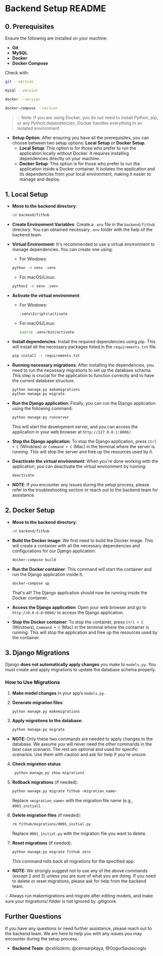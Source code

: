 # Backend Setup README

## 0. Prerequisites

Ensure the following are installed on your machine:

- **Git**
- **MySQL**
- **Docker**
- **Docker Compose**

Check with:
```bash
git --version

mysql --version

docker --version

docker-compose --version
```

> 💡 Note: If you are using Docker, you do not need to install Python, pip, or any Python dependencies. Docker handles everything in an isolated environment.
    
- **Setup Option**: After ensuring you have all the prerequisites, you can choose between two setup options: **Local Setup** or **Docker Setup**.
    - **Local Setup**: This option is for those who prefer to run the application locally without Docker. It requires installing dependencies directly on your machine.
    - **Docker Setup**: This option is for those who prefer to run the application inside a Docker container. It isolates the application and its dependencies from your local environment, making it easier to manage and deploy.


## 1. Local Setup 
- **Move to the backend directory**:
    ```bash
    cd backend/fithub
    ```
- **Create Environment Variables**:
    Create a `.env` file in the `backend/fithub` directory. You can obtained necessary `.env` folder with the help of the backend team. 

- **Virtual Environment**: 
    It's recommended to use a virtual environment to manage dependencies. You can create one using:
    - For Windows:
    ```bash
    python -m venv .venv
    ```
    - For macOS/Linux:
    ```bash
    python3 -m venv .venv
    ```
- **Activate the virtual environment**:
    - For Windows:
        ```bash
        .venv\Scripts\activate
        ```
    - For macOS/Linux:
        ```bash
        source .venv/bin/activate
        ```
- **Install dependencies**:
    Install the required dependencies using pip. This will install all the necessary packages listed in the `requirements.txt` file.
    ```bash
    pip install -r requirements.txt
    ```

- **Running necessary migrations**:
    After installing the dependencies, you need to run the necessary migrations to set up the database schema. This step is crucial for the application to function correctly and to have the current database structure.
    ```bash
    python manage.py makemigrations
    python manage.py migrate
    ```
- **Run the Django application**:
    Finally, you can run the Django application using the following command:
    ```bash
    python manage.py runserver
    ```
    This will start the development server, and you can access the application in your web browser at `http://127.0.0.1:8000/`.

- **Stop the Django application**:
    To stop the Django application, press `Ctrl + C` (Windows) or `Command + C` (Mac) in the terminal where the server is running. This will stop the server and free up the resources used by it.

- **Deactivate the virtual environment**:
    When you're done working with the application, you can deactivate the virtual environment by running:
    ```bash
    deactivate
    ```

- **NOTE**: If you encounter any issues during the setup process, please refer to the troubleshooting section or reach out to the backend team for assistance.

## 2. Docker Setup 
- **Move to the backend directory**:
    ```bash
    cd backend/fithub
    ```

- **Build the Docker image**:
    We first need to build the Docker image. This will create a container with all the necessary dependencies and configurations for our Django application.
    ```bash
    docker-compose build
    ```
- **Run the Docker container**:
    This command will start the container and run the Django application inside it.
    ```bash
    docker-compose up
    ```
    That's all! The Django application should now be running inside the Docker container.

- **Access the Django application**:
    Open your web browser and go to `http://0.0.0.0:8000/` to access the Django application.

- **Stop the Docker container**:
    To stop the container, press `Ctrl + C` (Windows), `Command + C` (Mac) in the terminal where the container is running. This will stop the application and free up the resources used by the container.

## 3. Django Migrations

Django **does not automatically apply changes** you make to `models.py`. You must create and apply migrations to update the database schema properly.

### How to Use Migrations

1. **Make model changes** in your app’s `models.py`.

2. **Generate migration files**:
   ```bash
   python manage.py makemigrations
   ```

3. **Apply migrations to the database:**
   ```bash
   python manage.py migrate
   ```

- **NOTE:** Only these two commands are needed to apply changes to the database. We assume you will never need the other commands in the best case scenario. The rest are optional and used for specific scenarios. Use them with caution and ask for help if you're unsure.

4. **Check migration status**:
   ```bash
    python manage.py show migrations
    ```

5. **Rollback migrations** (if needed):
    ```bash
    python manage.py migrate fithub <migration_name>
    ```
    Replace `<migration_name>` with the migration file name (e.g., `0001_initial`).

6. **Delete migration files** (if needed):

    ```bash
    rm fithub/migrations/0001_initial.py
    ```
    Replace `0001_initial.py` with the migration file you want to delete.

7. **Reset migrations** (if needed):
    ```bash
    python manage.py migrate fithub zero
    ```
    This command rolls back all migrations for the specified app.

- **NOTE:** We strongly suggest not to use any of the above commands (except 2 and 3) unless you are sure of what you are doing. If you need to delete or reset migrations, please ask for help from the backend team.

💡 Always run makemigrations and migrate after editing models, and make sure your migrations/ folder is not ignored by .gitignore.


## Further Questions
If you have any questions or need further assistance, please reach out to the backend team. We are here to help you with any issues you may encounter during the setup process.
- **Backend Team**: @celilozknn, @cemsarpkaya, @OzgurSavascioglu
